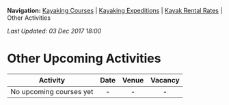 **Navigation:** [Kayaking Courses](index) &#124; [Kayaking Expeditions](expedition) &#124; [Kayak Rental Rates](rental) &#124; Other Activities

_Last Updated: 03 Dec 2017 18:00_
# Other Upcoming Activities

Activity | Date | Venue | Vacancy
:---:|:---:|:---:|:---:
No upcoming courses yet|-|-|-

